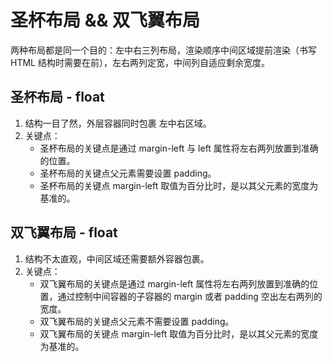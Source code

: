 # 圣杯布局 && 双飞翼布局

两种布局都是同一个目的：左中右三列布局，渲染顺序中间区域提前渲染（书写 HTML 结构时需要在前），左右两列定宽，中间列自适应剩余宽度。

## 圣杯布局 - float

1. 结构一目了然，外层容器同时包裹 左中右区域。
2. 关键点：
   - 圣杯布局的关键点是通过 margin-left 与 left 属性将左右两列放置到准确的位置。
   - 圣杯布局的关键点父元素需要设置 padding。
   - 圣杯布局的关键点 margin-left 取值为百分比时，是以其父元素的宽度为基准的。

## 双飞翼布局 - float

1. 结构不太直观，中间区域还需要额外容器包裹。
2. 关键点：
   - 双飞翼布局的关键点是通过 margin-left 属性将左右两列放置到准确的位置，通过控制中间容器的子容器的 margin 或者 padding 空出左右两列的宽度。
   - 双飞翼布局的关键点父元素不需要设置 padding。
   - 双飞翼布局的关键点 margin-left 取值为百分比时，是以其父元素的宽度为基准的。
